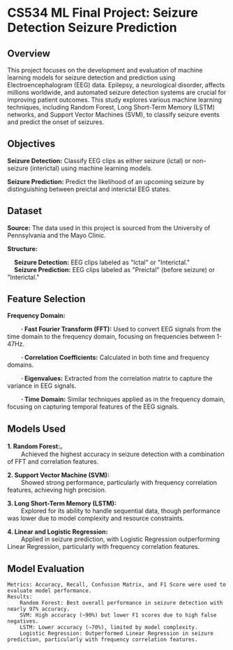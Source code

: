 # CS534 ML Final Project: Seizure Detection Seizure Prediction
## Overview

This project focuses on the development and evaluation of machine learning models for seizure detection and prediction using Electroencephalogram (EEG) data. Epilepsy, a neurological disorder, affects millions worldwide, and automated seizure detection systems are crucial for improving patient outcomes. This study explores various machine learning techniques, including Random Forest, Long Short-Term Memory (LSTM) networks, and Support Vector Machines (SVM), to classify seizure events and predict the onset of seizures.

## Objectives

**Seizure Detection:** Classify EEG clips as either seizure (ictal) or non-seizure (interictal) using machine learning models.

**Seizure Prediction:** Predict the likelihood of an upcoming seizure by distinguishing between preictal and interictal EEG states.

## Dataset

**Source:** The data used in this project is sourced from the University of Pennsylvania and the Mayo Clinic.

**Structure:**

&nbsp;&nbsp;&nbsp;&nbsp;**Seizure Detection:** EEG clips labeled as "Ictal" or "Interictal."   
&nbsp;&nbsp;&nbsp;&nbsp;**Seizure Prediction:** EEG clips labeled as "Preictal" (before seizure) or "Interictal."   

## Feature Selection

**Frequency Domain:**

&nbsp;&nbsp;&nbsp;&nbsp;&nbsp;&nbsp;&nbsp;&nbsp;**· Fast Fourier Transform (FFT):** Used to convert EEG signals from the time domain to the frequency domain, focusing on frequencies between 1-47Hz.

&nbsp;&nbsp;&nbsp;&nbsp;&nbsp;&nbsp;&nbsp;&nbsp;**· Correlation Coefficients:** Calculated in both time and frequency domains.

&nbsp;&nbsp;&nbsp;&nbsp;&nbsp;&nbsp;&nbsp;&nbsp;**· Eigenvalues:** Extracted from the correlation matrix to capture the variance in EEG signals.

&nbsp;&nbsp;&nbsp;&nbsp;&nbsp;&nbsp;&nbsp;&nbsp;**· Time Domain:** Similar techniques applied as in the frequency domain, focusing on capturing temporal features of the EEG signals.

## Models Used

**1. Random Forest:**。  
&nbsp;&nbsp;&nbsp;&nbsp;&nbsp;&nbsp;&nbsp;&nbsp;Achieved the highest accuracy in seizure detection with a combination of FFT and correlation features.

**2. Support Vector Machine (SVM):**   
&nbsp;&nbsp;&nbsp;&nbsp;&nbsp;&nbsp;&nbsp;&nbsp;Showed strong performance, particularly with frequency correlation features, achieving high precision.

**3. Long Short-Term Memory (LSTM):**  
&nbsp;&nbsp;&nbsp;&nbsp;&nbsp;&nbsp;&nbsp;&nbsp;Explored for its ability to handle sequential data, though performance was lower due to model complexity and resource constraints.

**4. Linear and Logistic Regression:**  
&nbsp;&nbsp;&nbsp;&nbsp;&nbsp;&nbsp;&nbsp;&nbsp;Applied in seizure prediction, with Logistic Regression outperforming Linear Regression, particularly with frequency correlation features.

## Model Evaluation

    Metrics: Accuracy, Recall, Confusion Matrix, and F1 Score were used to evaluate model performance.
    Results:
        Random Forest: Best overall performance in seizure detection with nearly 97% accuracy.
        SVM: High accuracy (~90%) but lower F1 scores due to high false negatives.
        LSTM: Lower accuracy (~70%), limited by model complexity.
        Logistic Regression: Outperformed Linear Regression in seizure prediction, particularly with frequency correlation features.
